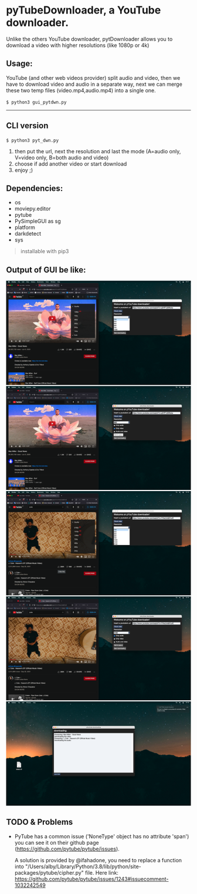 # pyTubeDownloader, a YouTube downloader.
Unlike the others YouTube downloader, pytDownloader allows you to download a video with higher resolutions (like 1080p or 4k)

## Usage:
YouTube (and other web videos provider) split audio and video, then we have to download video and audio in a separate way, next we can merge these two temp files (video.mp4,audio.mp4) into a single one.

`$ python3 gui_pytdwn.py`

---

## CLI version
`$ python3 pyt_dwn.py`
1) then put the url, next the resolution and last the mode (A=audio only, V=video only, B=both audio and video)
2) choose if add another video or start download
3) enjoy ;)

## Dependencies:
- os
- moviepy.editor
- pytube
- PySimpleGUI as sg
- platform
- darkdetect
- sys

> installable with pip3

## Output of GUI be like:
![Output example](https://github.com/albertomorini/uTubePy/blob/main/img/1.png)
![Output example](https://github.com/albertomorini/uTubePy/blob/main/img/2.png)
![Output example](https://github.com/albertomorini/uTubePy/blob/main/img/3.png)
![Output example](https://github.com/albertomorini/uTubePy/blob/main/img/4.png)
![Output example](https://github.com/albertomorini/uTubePy/blob/main/img/5.png)

## TODO & Problems

* PyTube has a common issue ('NoneType' object has no attribute 'span') you can see it on their github page (https://github.com/pytube/pytube/issues).

	A solution is provided by @ifahadone, you need to replace a function into "/Users/alby/Library/Python/3.8/lib/python/site-packages/pytube/cipher.py" file.
	Here link: https://github.com/pytube/pytube/issues/1243#issuecomment-1032242549
